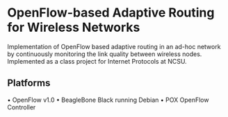 # OpenFlow-based Adaptive Routing for Wireless Networks

Implementation of OpenFlow based adaptive routing in an ad-hoc network by continuously monitoring the link quality between wireless nodes. Implemented as a class project for Internet Protocols at NCSU. 

## Platforms
• OpenFlow v1.0
• BeagleBone Black running Debian
• POX OpenFlow Controller
